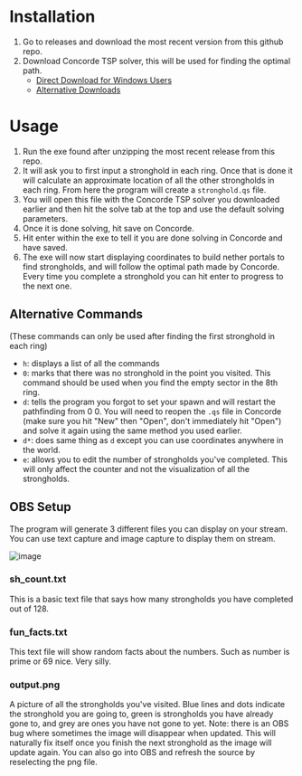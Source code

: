 # Installation
1. Go to releases and download the most recent version from this github repo.
2. Download Concorde TSP solver, this will be used for finding the optimal path.
   - [Direct Download for Windows Users](https://www.math.uwaterloo.ca/tsp/concorde/downloads/codes/win/concorde1.1.exe)
   - [Alternative Downloads](https://www.math.uwaterloo.ca/tsp/concorde/downloads/downloads.htm)

# Usage
1. Run the exe found after unzipping the most recent release from this repo. 
2. It will ask you to first input a stronghold in each ring. Once that is done it will calculate an approximate location of all the other strongholds in each ring. From here the program will create a `stronghold.qs` file. 
3. You will open this file with the Concorde TSP solver you downloaded earlier and then hit the solve tab at the top and use the default solving parameters. 
4. Once it is done solving, hit save on Concorde.
5. Hit enter within the exe to tell it you are done solving in Concorde and have saved. 
6. The exe will now start displaying coordinates to build nether portals to find strongholds, and will follow the optimal path made by Concorde. Every time you complete a stronghold you can hit enter to progress to the next one. 

## Alternative Commands
(These commands can only be used after finding the first stronghold in each ring)
- `h`: displays a list of all the commands
- `0`: marks that there was no stronghold in the point you visited. This command should be used when you find the empty sector in the 8th ring.
- `d`: tells the program you forgot to set your spawn and will restart the pathfinding from 0 0. You will need to reopen the `.qs` file in Concorde (make sure you hit "New" then "Open", don't immediately hit "Open") and solve it again using the same method you used earlier.
- `d*`: does same thing as `d` except you can use coordinates anywhere in the world.
- `e`: allows you to edit the number of strongholds you've completed. This will only affect the counter and not the visualization of all the strongholds.

## OBS Setup
The program will generate 3 different files you can display on your stream. You can use text capture and image capture to display them on stream.

![image](https://user-images.githubusercontent.com/80478795/149217848-c62b779f-2208-4ead-9bfe-c19b7322c4c1.png)

### sh_count.txt
This is a basic text file that says how many strongholds you have completed out of 128.

### fun_facts.txt
This text file will show random facts about the numbers. Such as number is prime or 69 nice. Very silly.

### output.png
A picture of all the strongholds you've visited. Blue lines and dots indicate the stronghold you are going to, green is strongholds you have already gone to, and grey are ones you have not gone to yet.
Note: there is an OBS bug where sometimes the image will disappear when updated. This will naturally fix itself once you finish the next stronghold as the image will update again. You can also go into OBS and refresh the source by reselecting the png file.

